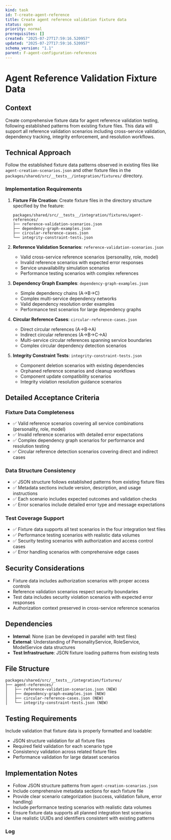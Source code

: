 ```yaml
---
kind: task
id: T-create-agent-reference
title: Create agent reference validation fixture data
status: open
priority: normal
prerequisites: []
created: "2025-07-27T17:59:16.520957"
updated: "2025-07-27T17:59:16.520957"
schema_version: "1.1"
parent: F-agent-configuration-references
---
```


# Agent Reference Validation Fixture Data

## Context

Create comprehensive fixture data for agent reference validation testing, following established patterns from existing fixture files. This data will support all reference validation scenarios including cross-service validation, dependency tracking, integrity enforcement, and resolution workflows.

## Technical Approach

Follow the established fixture data patterns observed in existing files like `agent-creation-scenarios.json` and other fixture files in the `packages/shared/src/__tests__/integration/fixtures/` directory.

### Implementation Requirements

1. **Fixture File Creation**: Create fixture files in the directory structure specified by the feature:

   ```
   packages/shared/src/__tests__/integration/fixtures/agent-references/
   ├── reference-validation-scenarios.json
   ├── dependency-graph-examples.json
   ├── circular-reference-cases.json
   └── integrity-constraint-tests.json
   ```

2. **Reference Validation Scenarios**: `reference-validation-scenarios.json`
   - Valid cross-service reference scenarios (personality, role, model)
   - Invalid reference scenarios with expected error responses
   - Service unavailability simulation scenarios
   - Performance testing scenarios with complex references

3. **Dependency Graph Examples**: `dependency-graph-examples.json`
   - Simple dependency chains (A→B→C)
   - Complex multi-service dependency networks
   - Valid dependency resolution order examples
   - Performance test scenarios for large dependency graphs

4. **Circular Reference Cases**: `circular-reference-cases.json`
   - Direct circular references (A→B→A)
   - Indirect circular references (A→B→C→A)
   - Multi-service circular references spanning service boundaries
   - Complex circular dependency detection scenarios

5. **Integrity Constraint Tests**: `integrity-constraint-tests.json`
   - Component deletion scenarios with existing dependencies
   - Orphaned reference scenarios and cleanup workflows
   - Component update compatibility scenarios
   - Integrity violation resolution guidance scenarios

## Detailed Acceptance Criteria

### Fixture Data Completeness

- ✅ Valid reference scenarios covering all service combinations (personality, role, model)
- ✅ Invalid reference scenarios with detailed error expectations
- ✅ Complex dependency graph scenarios for performance and resolution testing
- ✅ Circular reference detection scenarios covering direct and indirect cases

### Data Structure Consistency

- ✅ JSON structure follows established patterns from existing fixture files
- ✅ Metadata sections include version, description, and usage instructions
- ✅ Each scenario includes expected outcomes and validation checks
- ✅ Error scenarios include detailed error type and message expectations

### Test Coverage Support

- ✅ Fixture data supports all test scenarios in the four integration test files
- ✅ Performance testing scenarios with realistic data volumes
- ✅ Security testing scenarios with authorization and access control cases
- ✅ Error handling scenarios with comprehensive edge cases

## Security Considerations

- Fixture data includes authorization scenarios with proper access controls
- Reference validation scenarios respect security boundaries
- Test data includes security violation scenarios with expected error responses
- Authorization context preserved in cross-service reference scenarios

## Dependencies

- **Internal**: None (can be developed in parallel with test files)
- **External**: Understanding of PersonalityService, RoleService, ModelService data structures
- **Test Infrastructure**: JSON fixture loading patterns from existing tests

## File Structure

```
packages/shared/src/__tests__/integration/fixtures/
├── agent-references/
│   ├── reference-validation-scenarios.json (NEW)
│   ├── dependency-graph-examples.json (NEW)
│   ├── circular-reference-cases.json (NEW)
│   └── integrity-constraint-tests.json (NEW)
```

## Testing Requirements

Include validation that fixture data is properly formatted and loadable:

- JSON structure validation for all fixture files
- Required field validation for each scenario type
- Consistency validation across related fixture files
- Performance validation for large dataset scenarios

## Implementation Notes

- Follow JSON structure patterns from `agent-creation-scenarios.json`
- Include comprehensive metadata sections for each fixture file
- Provide clear scenario categorization (success, validation failure, error handling)
- Include performance testing scenarios with realistic data volumes
- Ensure fixture data supports all planned integration test scenarios
- Use realistic UUIDs and identifiers consistent with existing patterns

### Log
